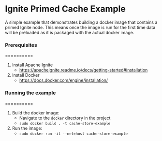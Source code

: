 Ignite Primed Cache Example
==============

A simple example that demonstrates building a docker image that contains a primed Ignite node. This means once the image is run for the first time data will be preloaded as it is packaged with the actual docker image. 

<h3> Prerequisites </h3>
==========

1. Install Apache Ignite
    - https://apacheignite.readme.io/docs/getting-started#installation
2. Install Docker
    - https://docs.docker.com/engine/installation/

<h3> Running the example </h3>
==========

1. Build the docker image:
    - Navigate to the `docker` directory in the project
    - `sudo docker build . -t cache-store-example`
2. Run the image:
    - `sudo docker run -it --net=host cache-store-example`
